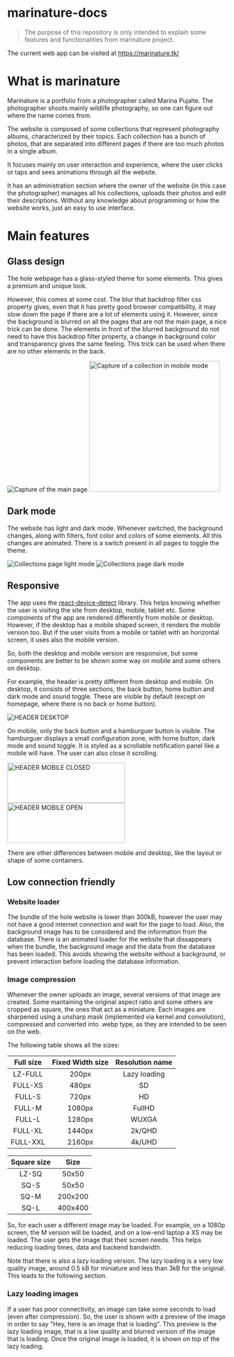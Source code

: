 # marinature-docs

> The purpose of this repository is only intended to explain some features and functionalities from marinature project.

The current web app can be visited at https://marinature.tk/

# What is marinature

Marinature is a portfolio from a photographer called Marina Pujalte. The photographer shoots mainly wildlife photography, so one can figure out where the name comes from.

The website is composed of some collections that represent photography albums, characterized by their topics. Each collection has a bunch of photos, that are separated into different pages if there are too much photos in a single album.

It focuses mainly on user interaction and experience, where the user clicks or taps and sees animations through all the website.

It has an administration section where the owner of the website (in this case the photographer) manages all his collections, uploads their photos and edit their descriptions. Without any knowledge about programming or how the website works, just an easy to use interface.

# Main features

## Glass design

The hole webpage has a glass-styled theme for some elements. This gives a premium and unique look.

However, this comes at some cost. The blur that backdrop filter css property gives, even that it has pretty good browser compatibility, it may slow down the page if there are a lot of elements using it. However, since the background is blurred on all the pages that are not the main page, a nice trick can be done. The elements in front of the blurred background do not need to have this backdrop filter property, a change in background color and transparency gives the same feeling. This trick can be used when there are no other elements in the back.

<img src="/img/glass-example-1.png" alt="Capture of the main page">
<img src="/img/glass-example-mobile.jpg" alt="Capture of a collection in mobile mode" width="300">

## Dark mode

The website has light and dark mode. Whenever switched, the background changes, along with filters, font color and colors of some elements. All this changes are animated. There is a switch present in all pages to toggle the theme.

<img src="/img/glass-example-2.png" alt="Collections page light mode">
<img src="/img/glass-example-3.png" alt="Collections page dark mode">

## Responsive

The app uses the [react-device-detect](https://github.com/duskload/react-device-detect) library. This helps knowing whether the user is visiting the site from desktop, mobile, tablet etc. Some components of the app are rendered differently from mobile or desktop. However, if the desktop has a mobile shaped screen, it renders the mobile version too. But if the user visits from a mobile or tablet with an horizontal screen, it uses also the mobile version.

So, both the desktop and mobile version are responsive, but some components are better to be shown some way on mobile and some others on desktop.

For example, the header is pretty different from desktop and mobile.
On desktop, it consists of three sections, the back button, home button and dark mode and sound toggle. These are visible by default (except on homepage, where there is no back or home button).

<img src="/img/header-desktop.png" 
alt="HEADER DESKTOP"/>

On mobile, only the back button and a hamburguer button is visible. The hamburguer displays a small configuration zone, with home button, dark mode and sound toggle. It is styled as a scrollable notification panel like a mobile will have. The user can also close it scrolling.

<img src="./img/header-mobile-1.png" alt="HEADER MOBILE CLOSED" width="270" height="92">
<img src="./img/header-mobile-2.png" alt="HEADER MOBILE OPEN" width="270" height="92">

There are other differences between mobile and desktop, like the layout or shape of some containers.

## Low connection friendly

### Website loader

The bundle of the hole website is lower than 300kB, however the user may not have a good internet connection and wait for the page to load. Also, the background image has to be considered and the information from the database. There is an animated loader for the website that dissappears when the bundle, the background image and the data from the database has been loaded.
This avoids showing the website without a background, or prevent interaction before loading the database information.

### Image compression

Whenever the owner uploads an image, several versions of that image are created. Some mantaining the original aspect ratio and some others are cropped as square, the ones that act as a miniature.
Each images are sharpened using a unsharp mask (implemented via kernel and convolution), compressed and converted into .webp type, as they are intended to be seen on the web.

The following table shows all the sizes:

| Full size | Fixed Width size | Resolution name |
| :-------: | :--------------: | :-------------: |
|  LZ-FULL  |      200px       |  Lazy loading   |
|  FULL-XS  |      480px       |       SD        |
|  FULL-S   |      720px       |       HD        |
|  FULL-M   |      1080px      |     FullHD      |
|  FULL-L   |      1280px      |      WUXGA      |
|  FULL-XL  |      1440px      |     2k/QHD      |
| FULL-XXL  |      2160px      |     4k/UHD      |

| Square size |  Size   |
| :---------: | :-----: |
|    LZ-SQ    |  50x50  |
|    SQ-S     |  50x50  |
|    SQ-M     | 200x200 |
|    SQ-L     | 400x400 |

So, for each user a different image may be loaded. For example, on a 1080p screen, the M version will be loaded, and on a low-end laptop a XS may be loaded. The user gets the image that their screen needs. This helps reducing loading times, data and backend bandwidth.

Note that there is also a lazy loading version. The lazy loading is a very low quality image, around 0.5 kB for miniature and less than 3kB for the original. This leads to the following section.

### Lazy loading images

If a user has poor connectivity, an image can take some seconds to load (even after compression). So, the user is shown with a preview of the image in order to say "Hey, here is an image that is loading". This preview is the lazy loading image, that is a low quality and blurred version of the image that is loading. Once the original image is loaded, it is shown on top of the lazy loading.
